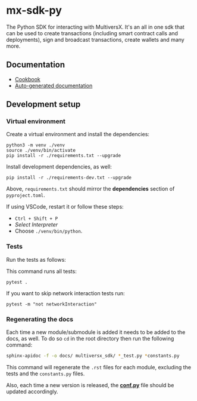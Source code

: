 # mx-sdk-py

The Python SDK for interacting with MultiversX. It's an all in one sdk that can be used to create transactions (including smart contract calls and deployments), sign and broadcast transactions, create wallets and many more.

## Documentation

- [Cookbook](./examples/Cookbook.ipynb)
- [Auto-generated documentation](https://multiversx.github.io/mx-sdk-py/)

## Development setup

### Virtual environment

Create a virtual environment and install the dependencies:

```
python3 -m venv ./venv
source ./venv/bin/activate
pip install -r ./requirements.txt --upgrade
```

Install development dependencies, as well:

```
pip install -r ./requirements-dev.txt --upgrade
```

Above, `requirements.txt` should mirror the **dependencies** section of `pyproject.toml`.

If using VSCode, restart it or follow these steps:
 - `Ctrl + Shift + P`
 - _Select Interpreter_
 - Choose `./venv/bin/python`.

### Tests

Run the tests as follows:

This command runs all tests:
```
pytest .
```

If you want to skip network interaction tests run:
```
pytest -m "not networkInteraction"
```

### Regenerating the docs

Each time a new module/submodule is added it needs to be added to the docs, as well. To do so `cd` in the root directory then run the following command:
```bash
sphinx-apidoc -f -o docs/ multiversx_sdk/ *_test.py *constants.py
```

This command will regenerate the `.rst` files for each module, excluding the tests and the `constants.py` files.

Also, each time a new version is released, the [**conf.py**](/docs/conf.py) file should be updated accordingly.

